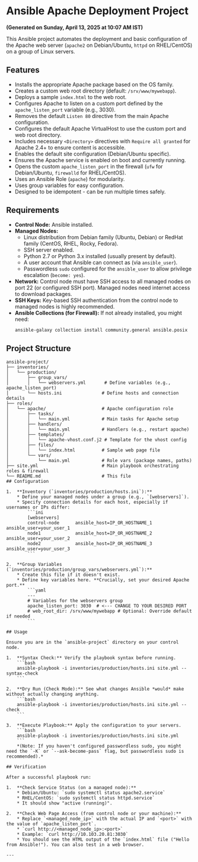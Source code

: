 # Ansible Apache Deployment Project

**(Generated on Sunday, April 13, 2025 at 10:07 AM IST)**

This Ansible project automates the deployment and basic configuration of the Apache web server (`apache2` on Debian/Ubuntu, `httpd` on RHEL/CentOS) on a group of Linux servers.

## Features

* Installs the appropriate Apache package based on the OS family.
* Creates a custom web root directory (default: `/srv/www/mywebapp`).
* Deploys a sample `index.html` to the web root.
* Configures Apache to listen on a custom port defined by the `apache_listen_port` variable (e.g., 3030).
* Removes the default `Listen 80` directive from the main Apache configuration.
* Configures the default Apache VirtualHost to use the custom port and web root directory.
* Includes necessary `<Directory>` directives with `Require all granted` for Apache 2.4+ to ensure content is accessible.
* Enables the default site configuration (Debian/Ubuntu specific).
* Ensures the Apache service is enabled on boot and currently running.
* Opens the custom `apache_listen_port` in the firewall (`ufw` for Debian/Ubuntu, `firewalld` for RHEL/CentOS).
* Uses an Ansible Role (`apache`) for modularity.
* Uses group variables for easy configuration.
* Designed to be idempotent - can be run multiple times safely.

## Requirements

* **Control Node:** Ansible installed.
* **Managed Nodes:**
    * Linux distribution from Debian family (Ubuntu, Debian) or RedHat family (CentOS, RHEL, Rocky, Fedora).
    * SSH server enabled.
    * Python 2.7 or Python 3.x installed (usually present by default).
    * A user account that Ansible can connect as (via `ansible_user`).
    * Passwordless `sudo` configured for the `ansible_user` to allow privilege escalation (`become: yes`).
* **Network:** Control node must have SSH access to all managed nodes on port 22 (or configured SSH port). Managed nodes need internet access to download packages.
* **SSH Keys:** Key-based SSH authentication from the control node to managed nodes is highly recommended.
* **Ansible Collections (for Firewall):** If not already installed, you might need:
    ```bash
    ansible-galaxy collection install community.general ansible.posix
    ```

## Project Structure

```text
ansible-project/
├── inventories/
│   └── production/
│       ├── group_vars/
│       │   └── webservers.yml       # Define variables (e.g., apache_listen_port)
│       └── hosts.ini               # Define hosts and connection details
├── roles/
│   └── apache/                     # Apache configuration role
│       ├── tasks/
│       │   └── main.yml            # Main tasks for Apache setup
│       ├── handlers/
│       │   └── main.yml            # Handlers (e.g., restart apache)
│       ├── templates/
│       │   └── apache-vhost.conf.j2 # Template for the vhost config
│       ├── files/
│       │   └── index.html          # Sample web page file
│       └── vars/
│           └── main.yml            # Role vars (package names, paths)
├── site.yml                        # Main playbook orchestrating roles & firewall
└── README.md                       # This file
## Configuration

1.  **Inventory (`inventories/production/hosts.ini`):**
    * Define your managed nodes under a group (e.g., `[webservers]`).
    * Specify connection details for each host, especially if usernames or IPs differ:
        ```ini
        [webservers]
        control-node      ansible_host=IP_OR_HOSTNAME_1    ansible_user=your_user_1
        node1             ansible_host=IP_OR_HOSTNAME_2    ansible_user=your_user_2
        node2             ansible_host=IP_OR_HOSTNAME_3    ansible_user=your_user_3
        ```

2.  **Group Variables (`inventories/production/group_vars/webservers.yml`):**
    * Create this file if it doesn't exist.
    * Define key variables here. **Crucially, set your desired Apache port.**
        ```yaml
        ---
        # Variables for the webservers group
        apache_listen_port: 3030  # <--- CHANGE TO YOUR DESIRED PORT
        # web_root_dir: /srv/www/mywebapp # Optional: Override default if needed
        ```

## Usage

Ensure you are in the `ansible-project` directory on your control node.

1.  **Syntax Check:** Verify the playbook syntax before running.
    ```bash
    ansible-playbook -i inventories/production/hosts.ini site.yml --syntax-check
    ```

2.  **Dry Run (Check Mode):** See what changes Ansible *would* make without actually changing anything.
    ```bash
    ansible-playbook -i inventories/production/hosts.ini site.yml --check
    ```

3.  **Execute Playbook:** Apply the configuration to your servers.
    ```bash
    ansible-playbook -i inventories/production/hosts.ini site.yml
    ```
    *(Note: If you haven't configured passwordless sudo, you might need the `-K` or `--ask-become-pass` flag, but passwordless sudo is recommended).*

## Verification

After a successful playbook run:

1.  **Check Service Status (on a managed node):**
    * Debian/Ubuntu: `sudo systemctl status apache2.service`
    * RHEL/CentOS: `sudo systemctl status httpd.service`
    * It should show "active (running)".

2.  **Check Web Page Access (from control node or your machine):**
    * Replace `<managed_node_ip>` with the actual IP and `<port>` with the value of `apache_listen_port`.
    * `curl http://<managed_node_ip>:<port>`
    * Example: `curl http://10.103.20.81:3030`
    * You should see the HTML output of the `index.html` file ("Hello from Ansible!"). You can also test in a web browser.

---
